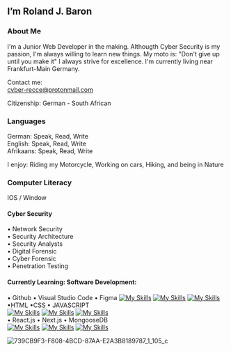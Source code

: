 ## I’m Roland J. Baron

### About Me

I'm a Junior Web Developer in the making. Althougth Cyber Security is my passion, I'm always willing to learn new things. My moto is: "Don't give up until you make it" I always strive for excellence. I'm currently living near Frankfurt-Main Germany.

Contact me:<br>
cyber-recce@protonmail.com 

Citizenship: German - South African

### Languages
German: Speak, Read, Write<br>
English: Speak, Read, Write<br>
Afrikaans: Speak, Read, Write<br>

I enjoy: Riding my Motorcycle, Working on cars, Hiking, and being in Nature

### Computer Literacy<br>

IOS / Window

#### Cyber Security
• Network Security<br>
• Security Architecture<br>
• Security Analysts<br>
• Digital Forensic<br>
• Cyber Forensic<br>
• Penetration Testing<br>

#### Currently Learning: Software Development:<br> 
• Github • Visual Studio Code • Figma
[![My Skills](https://skillicons.dev/icons?i=github)](https://skillicons.dev)
[![My Skills](https://skillicons.dev/icons?i=vscode)](https://skillicons.dev)
[![My Skills](https://skillicons.dev/icons?i=figma)](https://skillicons.dev)<br>
•HTML •CSS • JAVASCRIPT<br>
[![My Skills](https://skillicons.dev/icons?i=html)](https://skillicons.dev)
[![My Skills](https://skillicons.dev/icons?i=css)](https://skillicons.dev)
[![My Skills](https://skillicons.dev/icons?i=js)](https://skillicons.dev)<br>
• React.js • Next.js • MongooseDB<br>
[![My Skills](https://skillicons.dev/icons?i=react)](https://skillicons.dev)
[![My Skills](https://skillicons.dev/icons?i=nextjs)](https://skillicons.dev)
[![My Skills](https://skillicons.dev/icons?i=mongodb)](https://skillicons.dev)<br>

![739CB9F3-F808-4BCD-87AA-E2A3B8189787_1_105_c](https://github.com/RolandJBaron/RolandJBaron/assets/142206832/1491636e-294d-47ef-ab97-0c888bc1fe7c)


